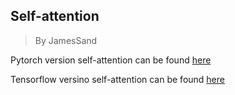 ## Self-attention

> By JamesSand

Pytorch version self-attention can be found [here](./self_attn_torch.py)

Tensorflow versino self-attention can be found [here](./self_attn_tf.py) 

